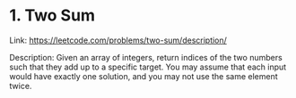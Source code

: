# 1. Two Sum
Link: 
https://leetcode.com/problems/two-sum/description/

Description:
Given an array of integers, return indices of the two numbers such that they add up to a specific target.
You may assume that each input would have exactly one solution, and you may not use the same element twice.
